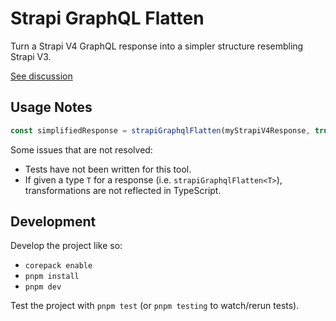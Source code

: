 # Strapi GraphQL Flatten

Turn a Strapi V4 GraphQL response into a simpler structure resembling Strapi V3.

[See discussion](https://forum.strapi.io/t/discussion-regarding-the-complex-response-structure-for-rest-graphql-developer-experience/13400)

## Usage Notes

```typescript
const simplifiedResponse = strapiGraphqlFlatten(myStrapiV4Response, true)
```

Some issues that are not resolved:

- Tests have not been written for this tool.
- If given a type `T` for a response (i.e. `strapiGraphqlFlatten<T>`), transformations are not reflected in TypeScript.

## Development

Develop the project like so:

- `corepack enable`
- `pnpm install`
- `pnpm dev`

Test the project with `pnpm test` (or `pnpm testing` to watch/rerun tests).
